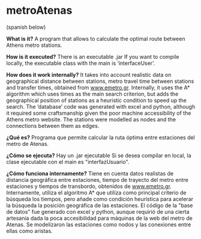 # metroAtenas
(spanish below)

**What is it?**
A program that allows to calculate the optimal route between Athens metro stations. 

**How is it executed?**
There is an executable .jar
If you want to compile locally, the executable class with the main is ‘interfaceUser’.

**How does it work internally?**
It takes into account realistic data on geographical distance between stations, metro travel time between stations and transfer times, obtained from www.emetro.gr.
Internally, it uses the A* algorithm which uses times as the main search criterion, but adds the geographical position of stations as a heuristic condition to speed up the search. 
The ‘database’ code was generated with excel and python, although it required some craftsmanship given the poor machine accessibility of the Athens metro website.
The stations were modelled as nodes and the connections between them as edges. 




**¿Qué es?**
Programa que permite calcular la ruta óptima entre estaciones del metro de Atenas. 

**¿Cómo se ejecuta?**
Hay un .jar ejecutable
Si se desea compilar en local, la clase ejecutable con el main es "interfazUsuario".

**¿Cómo funciona internamente?**
Tiene en cuenta datos realistas de distancia geográfica entre estaciones, tiempo de trayecto del metro entre estaciones y tiempos de transbordo, obtenidos de www.emetro.gr.
Internamente, utiliza el algoritmo A* que utiliza como principal criterio de búsqueda los tiempos, pero añade como condición heurística para acelerar la búsqueda la posición geográfica de las estaciones. 
El código de la "base de datos" fue generado con excel y python, aunque requirió de una cierta artesanía dada la poca accesibilidad para máquinas de la web del metro de Atenas.
Se modelizaron las estaciones como nodos y las conexiones entre ellas como aristas. 


